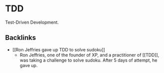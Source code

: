 # TDD
Test-Driven Development.

## Backlinks
* [[Ron Jeffries gave up TDD to solve sudoku]]
	* Ron Jeffries, one of the founder of XP, and a practitioner of [[TDD]], was taking a challenge to solve sudoku. After 5 days of attempt, he gave up.

<!-- #evergreen -->

<!-- {BearID:1F01143C-4252-4040-AB6A-58798957F035-91861-0000122CBFF26DEB} -->
